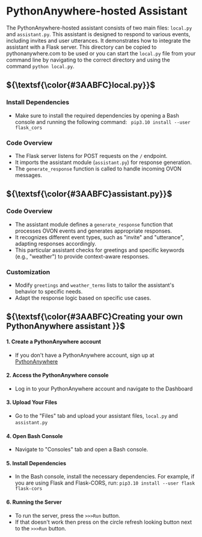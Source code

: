 # PythonAnywhere-hosted Assistant

The PythonAnywhere-hosted assistant consists of two main files: `local.py` and `assistant.py`. This assistant is designed to respond to various events, including invites and user utterances. It demonstrates how to integrate the assistant with a Flask server. This directory can be copied to pythonanywhere.com to be used or you can start the `local.py` file from your command line by navigating to the correct directory and using the command `python local.py`.

## ${\textsf{\color{#3AABFC}local.py}}$
### Install Dependencies
* Make sure to install the required dependencies by opening a Bash console and running the following command:
``` pip3.10 install --user flask_cors```

### Code Overview
* The Flask server listens for POST requests on the `/` endpoint.
* It imports the assistant module (`assistant.py`) for response generation.
* The `generate_response` function is called to handle incoming OVON messages.

## ${\textsf{\color{#3AABFC}assistant.py}}$
### Code Overview
* The assistant module defines a `generate_response` function that processes OVON events and generates appropriate responses. 
* It recognizes different event types, such as "invite" and "utterance", adapting responses accordingly.
* This particular assistant checks for greetings and specific keywords (e.g., "weather") to provide context-aware responses.


### Customization
* Modify `greetings` and `weather_terms` lists to tailor the assistant's behavior to specific needs. 
* Adapt the response logic based on specific use cases.

## ${\textsf{\color{#3AABFC}Creating your own PythonAnywhere assistant }}$
#### 1. Create a PythonAnywhere account
* If you don't have a PythonAnywhere account, sign up at [PythonAnywhere](https://www.pythonanywhere.com/)
#### 2. Access the PythonAnywhere console
* Log in to  your PythonAnywhere account and navigate to the Dashboard
#### 3. Upload Your Files
* Go to the "Files" tab and upload your assistant files, `local.py` and `assistant.py`
#### 4. Open Bash Console
* Navigate to "Consoles" tab and open a Bash console.
#### 5. Install Dependencies
* In the Bash console, install the necessary dependencies. For example, if you are using Flask and Flask-CORS, run:
```pip3.10 install --user flask flask-cors```
#### 6. Running the Server
* To run the server, press the `>>>Run` button.
* If that doesn't work then press on the circle refresh looking button next to the `>>>Run` button.


